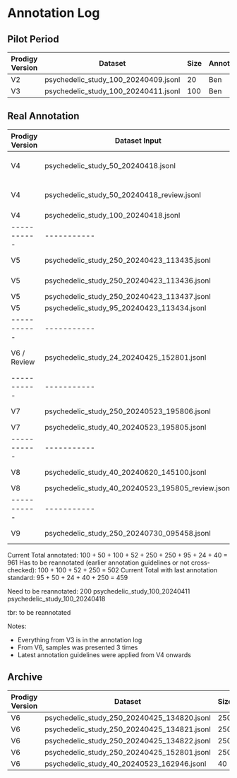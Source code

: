 # Annotation Log

## Pilot Period

| Prodigy Version | Dataset                              | Size | Annotator | Annotations Received |
| --------------- | ------------------------------------ | ---- | --------- | -------------------- |
| V2              | psychedelic_study_100_20240409.jsonl | 20   | Ben       | x                    |
| V3              | psychedelic_study_100_20240411.jsonl | 100  | Ben       | x, tbr               |

## Real Annotation

| Prodigy Version | Dataset Input                                     | Size  | Status         | Annotator(s)             | Annotations Received    |
| --------------- | ------------------------------------------------- | ----- | -------------- | ------------------------ | ----------------------- |
| V4              | psychedelic_study_50_20240418.jsonl               | 50    | Done           | Ben, Pia, Julia, Bernard | x, x, x, x              |
| V4              | psychedelic_study_50_20240418_review.jsonl        | 50    | Done           | Ben, Pia, Julia, Bernard | U                       |
| V4              | psychedelic_study_100_20240418.jsonl              | 100   | Done           | Ben                      | x, tbr                  |
| -----------     | -----------                                       | ----- | -----------    | -----------              | -----------             |
| V5              | psychedelic_study_250_20240423_113435.jsonl       | 250   | Done (110/250) | Julia                    | tbr                     |
| V5              | psychedelic_study_250_20240423_113436.jsonl       | 250   | Done (52/250)  | Bernard                  | tbr                     |
| V5              | psychedelic_study_250_20240423_113437.jsonl       | 250   | Done           | Pia                      | x, U tbr?               |
| V5              | psychedelic_study_95_20240423_113434.jsonl        | 95    | Done           | Ben                      | U                       |
| -----------     | -----------                                       | ----- | -----------    | -----------              | -----------             |
| V6 / Review     | psychedelic_study_24_20240425_152801.jsonl        | 24    | Done           | Ben                      | U -> 11 samples doubled |
| -----------     | -----------                                       | ----- | -----------    | -----------              | -----------             |
| V7              | psychedelic_study_250_20240523_195806.jsonl       | 250   | In Progress    | Ben                      |                         |
| V7              | psychedelic_study_40_20240523_195805.jsonl        | 40    | Done           | Pia, Ben                 | x, x                    |
| -----------     | -----------                                       | ----- | -----------    | -----------              | -----------             |
| V8              | psychedelic_study_40_20240620_145100.jsonl        | 40    | In Progress    | Pia, Ben                 | x                       |
| V8              | psychedelic_study_40_20240523_195805_review.jsonl | 40    | Done           | Pia, Ben                 | U                       |
| -----------     | -----------                                       | ----- | -----------    | -----------              | -----------             |
| V9              | psychedelic_study_250_20240730_095458.jsonl       | 250   | In Progress    | Pia                      |                         |

Current Total annotated: 100 + 50 + 100 + 52 + 250 + 250 + 95 + 24 + 40 = 961
Has to be reannotated (earlier annotation guidelines or not cross-checked): 100 + 100 + 52 + 250 = 502
Current Total with last annotation standard: 95 + 50 + 24 + 40 + 250 = 459

Need to be reannotated: 200
psychedelic_study_100_20240411
psychedelic_study_100_20240418

tbr: to be reannotated

Notes:

- Everything from V3 is in the annotation log
- From V6, samples was presented 3 times
- Latest annotation guidelines were applied from V4 onwards

## Archive

| Prodigy Version | Dataset                                     | Size | Annotator | Annotations Received |
| --------------- | ------------------------------------------- | ---- | --------- | -------------------- |
| V6              | psychedelic_study_250_20240425_134820.jsonl | 250  | Julia     |                      |
| V6              | psychedelic_study_250_20240425_134821.jsonl | 250  | Bernard   |                      |
| V6              | psychedelic_study_250_20240425_134822.jsonl | 250  | Pia       |                      |
| V6              | psychedelic_study_250_20240425_152801.jsonl | 250  | Ben       |                      |
| V6              | psychedelic_study_40_20240523_162946.jsonl  | 40   | Ben, Pia  |                      |
